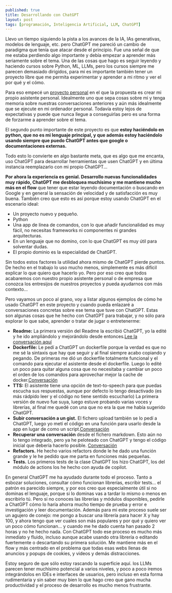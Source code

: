 ```yaml
---
published: true
title: Desarrollando con ChatGPT
layout: post
tags: [programación, Inteligencia Artificial, LLM, ChatGPT] 
---
```


Llevo un tiempo siguiendo la pista a los avances de la IA, IAs generativas, modelos de lenguaje, etc. pero ChatGPT me pareció un cambio de paradigma que tenía que atacar desde el principio. Fue una señal de que me estaba perdiendo algo importante y debía empezar a aprender más seriamente sobre el tema. Una de las cosas que hago es seguir leyendo y haciendo cursos sobre Python, ML, LLMs, pero los cursos siempre me parecen demasiado dirigidos, para mi es importante también tener un proyecto libre que me permita experimentar y aprender a mi ritmo y ver el por qué y el cómo.

Para eso empecé un [proyecto personal](https://github.com/juanmirod/chatgpt_cli) en el que la propuesta es crear mi propio asistente personal. Idealmente uno que sepa cosas sobre mi y tenga memoria sobre nuestras conversaciones anteriores y aún más idealmente que se ejecute en mi ordenador personal. Todavía estoy lejos de expectativas y puede que nunca llegue a conseguirlas pero es una forma de forzarme a aprender sobre el tema.

El segundo punto importante de este proyecto es que **estoy haciéndolo en python, que no es mi lenguaje principal, y que además estoy haciéndolo usando siempre que puedo ChatGPT antes que google o documentaciones externas.**

Todo esto lo convierte en algo bastante meta, que es algo que me encanta, uso ChatGPT para desarrollar herramientas que usen ChatGPT y en última instancia reemplazarlo con mi propio ChatGPT...

**Por ahora la experiencia es genial. Desarrollo nuevas funcionalidades muy rápido, ChatGPT me desbloquea muchísimo y me mantiene mucho más en el flow** que tener que estar leyendo documentación o buscando en Google y en general la sensación de velocidad y de satisfacción es muy buena. También creo que esto es así porque estoy usando ChatGPT en el escenario ideal:

- Un proyecto nuevo y pequeño.
- Python
- Una app de línea de comandos, con lo que añadir funcionalidad es muy fácil, no necesitas frameworks ni componentes ni grandes arquitecturas.
- En un lenguaje que no domino, con lo que ChatGPT es muy útil para solventar dudas.
- El propio dominio es la especialidad de ChatGPT.

Sin todos estos factores la utilidad ahora mismo de ChatGPT pierde puntos. De hecho en el trabajo lo uso mucho menos, simplemente es más difícil explicar lo que quiero que hacerlo yo. Pero por eso creo que todos acabaremos con nuestro propio asistente personal o de empresa que conozca los entresijos de nuestros proyectos y pueda ayudarnos con más contexto...

Pero vayamos un poco al grano, voy a listar algunos ejemplos de cómo he usado ChatGPT en este proyecto y cuando pueda enlazaré a conversaciones concretas sobre ese tema que tuve con ChatGPT. Estas son algunas cosas que he hecho con ChatGPT para trabajar, y no sólo para explorar lo que sabe, aprender o tratar de jugar o entretenerme:

  - **Readme:** La primera versión del Readme la escribió ChatGPT, yo la edité y he ido ampliándolo y mejorándolo desde entonces.[Lee la conversación aquí](https://gist.github.com/juanmirod/fce0104af6714c7527fce54639706407)
  - **Dockerfile:** Le pedí a ChatGPT un dockerfile porque la verdad es que no me sé la sintaxis que hay que seguir y al final siempre acabo copiando y pegando. De primeras me dió un dockerfile totalmente funcional y el comando para ejecutar el asistente desde el dockerfile. Luego lo edité un poco para quitar alguna cosa que no necesitaba y cambiar un poco el orden de los comandos para aprovechar mejor la cache de docker.[Conversación](https://gist.github.com/juanmirod/7be1a16f017ea8798754870d1bcd7ffa)
  - **TTS:** El asistente tiene una opción de text-to-speech para que puedas escucha sus respuestas, aunque por defecto lo tengo desactivado (es más rádpido leer y el código no tiene sentido escucharlo) La primera versión de nuevo fue suya, luego estuve probando varias voces y librerías, al final me quedé con una que no era la que me había sugerido ChatGPT.
  - **Subir conversación a un gist.** El fichero upload también se lo pedí a ChatGPT, luego yo metí el código en una función para usarlo desde la app en lugar de como un script.[Conversación](https://gist.github.com/juanmirod/8b6044b0071bdcc5cb0bbcf933b7a576)
  - **Recuperar una conversación** desde el fichero markdown. Esto aún no lo tengo integrado, pero ya he peloteado con ChatGPT y tengo el código inicial que debería hacerlo posible. [Conversación](https://gist.github.com/juanmirod/4f0e8687b4620831afb1446aed027b0c)
  - **Refactors.** He hecho varios refactors donde le he dado una función grande y le he pedido que me parta en funciones más pequeñas.
  - **Tests.** Los primeros tests de la clase ChatGPT los hizo ChatGPT, los del módulo de actions los he hecho con ayuda de copilot.

En general ChatGPT me ha ayudado durante todo el proceso. Tanto a esbozar soluciones, consultar cómo funcionan librerías, escribir tests... el patrón es parecido siempre, y por eos creo que especialmente útil si no dominas el lenguaje, porque si lo dominas vas a tardar lo mismo o menos en escribirlo tú. Pero si no conoces las librerías y módulos disponibles, pedirle a ChatGPT cómo lo haría ahorra mucho tiempo de prueba y error e investigación y leer documentación. Además para mi este proceso suele ser un agujero de conejo: me pongo a buscar una librería para hacer X y hay 100, y ahora tengo que ver cuales son más populares y por qué y quiero ver un poco cómo funcionan... y cuando me he dado cuenta han pasado 2 horas y no he hecho nada. Con ChatGPT todo ese proceso es mucho más inmediato y fluido, incluso aunque acabe usando otra librería o editando fuertemente o descartando su primera solución. Me mantiene más en el flow y más centrado en el problema que todas esas webs llenas de anuncios y popups de cookies, y videos y demás distracciones.

Estoy seguro de que sólo estoy rascando la superficie aquí. los LLMs parecen tener muchísimo potencial a varios niveles, y poco a poco iremos integrándolos en IDEs e interfaces de usuarios, pero incluso en esta forma rudimentaria y sin saber muy bien lo que hago creo que gano mucha productividad y el proceso de desarrollo es mucho menos frustrante.   